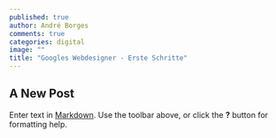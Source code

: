 ```yaml
---
published: true
author: André Borges
comments: true
categories: digital
image: ""
title: "Googles Webdesigner - Erste Schritte"
---
```


## A New Post

Enter text in [Markdown](http://daringfireball.net/projects/markdown/). Use the toolbar above, or click the **?** button for formatting help.
